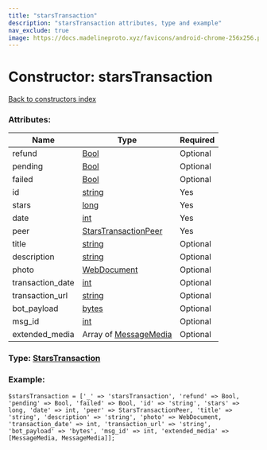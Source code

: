 ```yaml
---
title: "starsTransaction"
description: "starsTransaction attributes, type and example"
nav_exclude: true
image: https://docs.madelineproto.xyz/favicons/android-chrome-256x256.png
---
```

# Constructor: starsTransaction  
[Back to constructors index](/API_docs/constructors/index.html)



### Attributes:

| Name     |    Type       | Required |
|----------|---------------|----------|
|refund|[Bool](/API_docs/types/Bool.html) | Optional|
|pending|[Bool](/API_docs/types/Bool.html) | Optional|
|failed|[Bool](/API_docs/types/Bool.html) | Optional|
|id|[string](/API_docs/types/string.html) | Yes|
|stars|[long](/API_docs/types/long.html) | Yes|
|date|[int](/API_docs/types/int.html) | Yes|
|peer|[StarsTransactionPeer](/API_docs/types/StarsTransactionPeer.html) | Yes|
|title|[string](/API_docs/types/string.html) | Optional|
|description|[string](/API_docs/types/string.html) | Optional|
|photo|[WebDocument](/API_docs/types/WebDocument.html) | Optional|
|transaction\_date|[int](/API_docs/types/int.html) | Optional|
|transaction\_url|[string](/API_docs/types/string.html) | Optional|
|bot\_payload|[bytes](/API_docs/types/bytes.html) | Optional|
|msg\_id|[int](/API_docs/types/int.html) | Optional|
|extended\_media|Array of [MessageMedia](/API_docs/types/MessageMedia.html) | Optional|



### Type: [StarsTransaction](/API_docs/types/StarsTransaction.html)


### Example:

```
$starsTransaction = ['_' => 'starsTransaction', 'refund' => Bool, 'pending' => Bool, 'failed' => Bool, 'id' => 'string', 'stars' => long, 'date' => int, 'peer' => StarsTransactionPeer, 'title' => 'string', 'description' => 'string', 'photo' => WebDocument, 'transaction_date' => int, 'transaction_url' => 'string', 'bot_payload' => 'bytes', 'msg_id' => int, 'extended_media' => [MessageMedia, MessageMedia]];
```  
